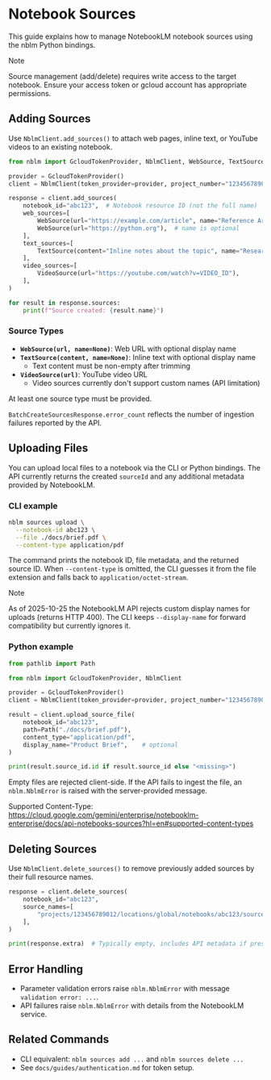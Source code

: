 # Notebook Sources

This guide explains how to manage NotebookLM notebook sources using the nblm Python bindings.

> [!NOTE]
> Source management (add/delete) requires write access to the target notebook. Ensure your access token or gcloud account has appropriate permissions.

## Adding Sources

Use `NblmClient.add_sources()` to attach web pages, inline text, or YouTube videos to an existing notebook.

```python
from nblm import GcloudTokenProvider, NblmClient, WebSource, TextSource, VideoSource

provider = GcloudTokenProvider()
client = NblmClient(token_provider=provider, project_number="123456789012")

response = client.add_sources(
    notebook_id="abc123",  # Notebook resource ID (not the full name)
    web_sources=[
        WebSource(url="https://example.com/article", name="Reference Article"),
        WebSource(url="https://python.org"),  # name is optional
    ],
    text_sources=[
        TextSource(content="Inline notes about the topic", name="Research Notes"),
    ],
    video_sources=[
        VideoSource(url="https://youtube.com/watch?v=VIDEO_ID"),
    ],
)

for result in response.sources:
    print(f"Source created: {result.name}")
```

### Source Types

- **`WebSource(url, name=None)`**: Web URL with optional display name
- **`TextSource(content, name=None)`**: Inline text with optional display name
  - Text content must be non-empty after trimming
- **`VideoSource(url)`**: YouTube video URL
  - Video sources currently don't support custom names (API limitation)

At least one source type must be provided.

`BatchCreateSourcesResponse.error_count` reflects the number of ingestion failures reported by the API.

## Uploading Files

You can upload local files to a notebook via the CLI or Python bindings. The API currently returns the created `sourceId` and any additional metadata provided by NotebookLM.

### CLI example

```bash
nblm sources upload \
  --notebook-id abc123 \
  --file ./docs/brief.pdf \
  --content-type application/pdf
```

The command prints the notebook ID, file metadata, and the returned source ID. When `--content-type` is omitted, the CLI guesses it from the file extension and falls back to `application/octet-stream`.

> [!NOTE]
> As of 2025-10-25 the NotebookLM API rejects custom display names for uploads (returns HTTP 400). The CLI keeps `--display-name` for forward compatibility but currently ignores it.

### Python example

```python
from pathlib import Path

from nblm import GcloudTokenProvider, NblmClient

provider = GcloudTokenProvider()
client = NblmClient(token_provider=provider, project_number="123456789012")

result = client.upload_source_file(
    notebook_id="abc123",
    path=Path("./docs/brief.pdf"),
    content_type="application/pdf",
    display_name="Product Brief",    # optional
)

print(result.source_id.id if result.source_id else "<missing>")
```

Empty files are rejected client-side. If the API fails to ingest the file, an `nblm.NblmError` is raised with the server-provided message.

Supported Content-Type: https://cloud.google.com/gemini/enterprise/notebooklm-enterprise/docs/api-notebooks-sources?hl=en#supported-content-types

## Deleting Sources

Use `NblmClient.delete_sources()` to remove previously added sources by their full resource names.

```python
response = client.delete_sources(
    notebook_id="abc123",
    source_names=[
        "projects/123456789012/locations/global/notebooks/abc123/sources/source-1",
    ],
)

print(response.extra)  # Typically empty, includes API metadata if present
```

## Error Handling

- Parameter validation errors raise `nblm.NblmError` with message `validation error: ...`.
- API failures raise `nblm.NblmError` with details from the NotebookLM service.

## Related Commands

- CLI equivalent: `nblm sources add ...` and `nblm sources delete ...`
- See `docs/guides/authentication.md` for token setup.
